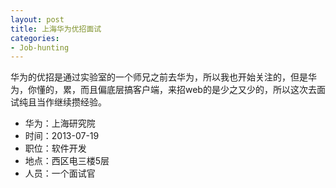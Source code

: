 ```yaml
---
layout: post
title: 上海华为优招面试
categories:
- Job-hunting
---
```


华为的优招是通过实验室的一个师兄之前去华为，所以我也开始关注的，但是华为，你懂的，累，而且偏底层搞客户端，来招web的是少之又少的，所以这次去面试纯且当作继续攒经验。

- 华为：上海研究院
- 时间：2013-07-19
- 职位：软件开发
- 地点：西区电三楼5层
- 人员：一个面试官